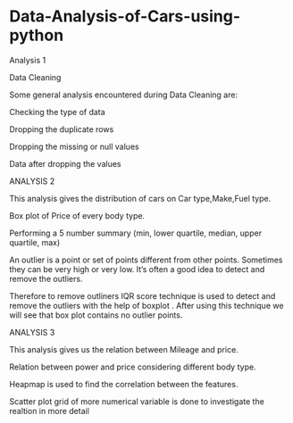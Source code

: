 # Data-Analysis-of-Cars-using-python

Analysis 1 

Data Cleaning 

Some general analysis encountered during Data Cleaning are:

Checking the type of data

Dropping the duplicate rows

Dropping the missing or null values

Data after dropping the values
















ANALYSIS 2

This analysis gives the distribution of cars on Car type,Make,Fuel type.

Box plot of Price of every body type.

Performing a 5 number summary (min, lower quartile, median, upper quartile, max)

An outlier is a point or set of points different from other points. Sometimes they can be very high or very low. It’s often a good idea to detect and remove the outliers.

Therefore to remove outliners IQR score technique is used  to detect and remove the outliers with the help of boxplot
.
After using this technique we will see that  box plot contains no outlier points.


ANALYSIS 3

This analysis gives us the relation between Mileage and price.

Relation between power and price considering different body type.

Heapmap is used to find the correlation between the features.

Scatter plot grid of more numerical variable is done to  investigate the realtion in more detail
